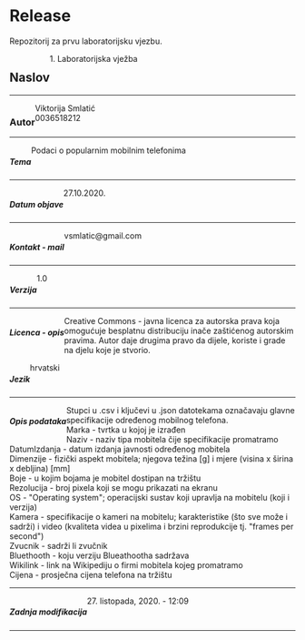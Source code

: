 # Release
Repozitorij za prvu laboratorijsku vjezbu.
<h2 style="text-align:left;float:left;">Naslov</h2>
<p tyle="text-align:right;float:right;">1. Laboratorijska vježba</p>
<hr style="clear:both;"/>
<h3 style="text-align:left;float:left;">Autor</h3>
<p tyle="text-align:right;float:right;">Viktorija Smlatić <br>
0036518212</p>
<hr style="clear:both;"/>
<h5 style="text-align:left;float:left;">Tema</h5>
<p tyle="text-align:right;float:right;">Podaci o popularnim mobilnim telefonima</p>
<hr style="clear:both;"/>
<h5 style="text-align:left;float:left;">Datum objave</h5>
<p tyle="text-align:right;float:right;">27.10.2020.</p>
<hr style="clear:both;"/>
<h5 style="text-align:left;float:left;">Kontakt - mail</h5>
<p tyle="text-align:right;float:right;">vsmlatic@gmail.com</p>
<hr style="clear:both;"/>
<h5 style="text-align:left;float:left;">Verzija</h5>
<p tyle="text-align:right;float:right;">1.0 </p>
<hr style="clear:both;"/>
<h5 style="text-align:left;float:left;">Licenca - opis</h5>
<p tyle="text-align:right;float:right;">Creative Commons - javna licenca za autorska prava koja omogućuje besplatnu distribuciju inače zaštićenog autorskim pravima. Autor daje drugima pravo da dijele, koriste i grade na djelu koje je stvorio.</p>
<h5 style="text-align:left;float:left;">Jezik</h5>
<p tyle="text-align:right;float:right;">hrvatski</p>
<hr style="clear:both;"/>
<h5 style="text-align:left;float:left;">Opis podataka</h5>
<p tyle="text-align:right;float:right;">Stupci u .csv i ključevi u .json datotekama označavaju glavne specifikacije određenog mobilnog telefona. <br>
Marka - tvrtka u kojoj je izrađen<br>
Naziv - naziv tipa mobitela čije specifikacije promatramo<br>
DatumIzdanja - datum izdanja javnosti određenog mobitela<br>
Dimenzije - fizički aspekt mobitela; njegova težina [g] i mjere (visina x širina x debljina) [mm]<br>
Boje - u kojim bojama je mobitel dostipan na tržištu <br>
Rezolucija - broj pixela koji se mogu prikazati na ekranu<br>
OS - "Operating system"; operacijski sustav koji upravlja na mobitelu (koji i verzija)<br>
Kamera - specifikacije o kameri na mobitelu; karakteristike (što sve može i sadrži) i video (kvaliteta videa u pixelima i brzini reprodukcije tj. "frames per second")<br>
Zvucnik - sadrži li zvučnik<br>
Bluethooth - koju verziju Blueathootha sadržava<br>
Wikilink - link na Wikipediju o firmi mobitela kojeg promatramo<br>  
Cijena - prosječna cijena telefona na tržištu</p>
<hr style="clear:both;"/>
<h5 style="text-align:left;float:left;">Zadnja modifikacija</h5>
<p tyle="text-align:right;float:right;">27. listopada, 2020. - 12:09</p>
<hr style="clear:both;"/>

